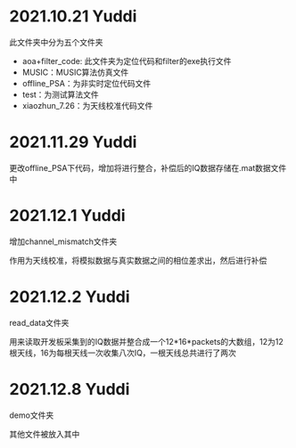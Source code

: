 # 2021.10.21 Yuddi

此文件夹中分为五个文件夹

- aoa+filter_code: 此文件夹为定位代码和filter的exe执行文件
- MUSIC：MUSIC算法仿真文件
- offline_PSA：为非实时定位代码文件
- test：为测试算法文件
- xiaozhun_7.26：为天线校准代码文件

# 2021.11.29 Yuddi

更改offline_PSA下代码，增加将进行整合，补偿后的IQ数据存储在.mat数据文件中

# 2021.12.1 Yuddi

增加channel_mismatch文件夹

作用为天线校准，将模拟数据与真实数据之间的相位差求出，然后进行补偿

# 2021.12.2 Yuddi

read_data文件夹

用来读取开发板采集到的IQ数据并整合成一个12\*16\*packets的大数组，12为12根天线，16为每根天线一次收集八次IQ，一根天线总共进行了两次

# 2021.12.8 Yuddi

demo文件夹

其他文件被放入其中